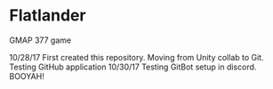 # Flatlander
GMAP 377 game

10/28/17
    First created this repository. Moving from Unity collab to Git.
    Testing GitHub application
10/30/17
    Testing GitBot setup in discord. BOOYAH!
